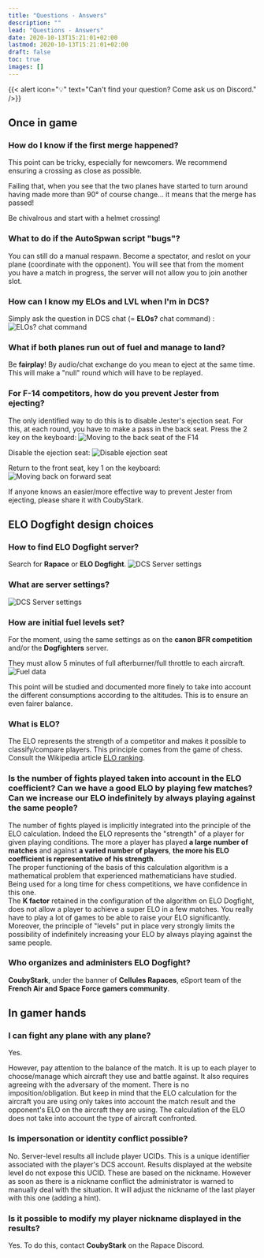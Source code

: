 ```yaml
---
title: "Questions - Answers"
description: ""
lead: "Questions - Answers"
date: 2020-10-13T15:21:01+02:00
lastmod: 2020-10-13T15:21:01+02:00
draft: false
toc: true
images: []
---
```


{{< alert icon="💡" text="Can't find your question? Come ask us on Discord." />}}

## Once in game

### How do I know if the first merge happened?
This point can be tricky, especially for newcomers. We recommend ensuring a crossing as close as possible.

Failing that, when you see that the two planes have started to turn around having made more than 90° of course change... it means that the merge has passed!

Be chivalrous and start with a helmet crossing!

### What to do if the AutoSpwan script "bugs"?
You can still do a manual respawn. Become a spectator, and reslot on your plane (coordinate with the opponent). You will see that from the moment you have a match in progress, the server will not allow you to join another slot.

### How can I know my ELOs and LVL when I'm in DCS?
Simply ask the question in DCS chat (= **ELOs?** chat command) :
![ELOs? chat command](Elos.png)

### What if both planes run out of fuel and manage to land?
Be **fairplay**! By audio/chat exchange do you mean to eject at the same time. This will make a "null" round which will have to be replayed.

### For F-14 competitors, how do you prevent Jester from ejecting?
The only identified way to do this is to disable Jester's ejection seat.
For this, at each round, you have to make a pass in the back seat. Press the 2 key on the keyboard:
![Moving to the back seat of the F14](en_f14-ejection-seat-unarm_step1.jpg)

Disable the ejection seat:
![Disable ejection seat](en_f14-ejection-seat-unarm_step2.jpg)

Return to the front seat, key 1 on the keyboard:
![Moving back on forward seat](en_f14-ejection-seat-unarm_step3.jpg)

If anyone knows an easier/more effective way to prevent Jester from ejecting, please share it with CoubyStark.


## ELO Dogfight design choices

### How to find ELO Dogfight server?
Search for **Rapace** or **ELO Dogfight**.
![DCS Server settings](rapace_server.png)

### What are server settings?
![DCS Server settings](elodf_dcs_server_settings.jpg)

### How are initial fuel levels set?
For the moment, using the same settings as on the **canon BFR competition** and/or the **Dogfighters** server.

They must allow 5 minutes of full afterburner/full throttle to each aircraft.
![Fuel data](elodf_fuel_data.jpg)

This point will be studied and documented more finely to take into account the different consumptions according to the altitudes. This is to ensure an even fairer balance.

### What is ELO?
The ELO represents the strength of a competitor and makes it possible to classify/compare players.
This principle comes from the game of chess. Consult the Wikipedia article [ELO ranking](https://en.wikipedia.org/wiki/Elo_rating_system).

### Is the number of fights played taken into account in the ELO coefficient? Can we have a good ELO by playing few matches? Can we increase our ELO indefinitely by always playing against the same people?
The number of fights played is implicitly integrated into the principle of the ELO calculation. Indeed the ELO represents the "strength" of a player for given playing conditions. The more a player has played **a large number of matches** and against **a varied number of players**, **the more his ELO coefficient is representative of his strength**.</br >
The proper functioning of the basis of this calculation algorithm is a mathematical problem that experienced mathematicians have studied. Being used for a long time for chess competitions, we have confidence in this one.</br >
The **K factor** retained in the configuration of the algorithm on ELO Dogfight, does not allow a player to achieve a super ELO in a few matches. You really have to play a lot of games to be able to raise your ELO significantly.</br >
Moreover, the principle of "levels" put in place very strongly limits the possibility of indefinitely increasing your ELO by always playing against the same people.

### Who organizes and administers ELO Dogfight?
**CoubyStark**, under the banner of **Cellules Rapaces**, eSport team of the **French Air and Space Force gamers community**.


## In gamer hands

### I can fight any plane with any plane?
Yes.

However, pay attention to the balance of the match. It is up to each player to choose/manage which aircraft they use and battle against. It also requires agreeing with the adversary of the moment. There is no imposition/obligation. But keep in mind that the ELO calculation for the aircraft you are using only takes into account the match result and the opponent's ELO on the aircraft they are using. The calculation of the ELO does not take into account the type of aircraft confronted.

### Is impersonation or identity conflict possible?
No.
Server-level results all include player UCIDs. This is a unique identifier associated with the player's DCS account.
Results displayed at the website level do not expose this UCID. These are based on the nickname. However as soon as there is a nickname conflict the administrator is warned to manually deal with the situation. It will adjust the nickname of the last player with this one (adding a hint).

### Is it possible to modify my player nickname displayed in the results?
Yes.
To do this, contact **CoubyStark** on the Rapace Discord.
